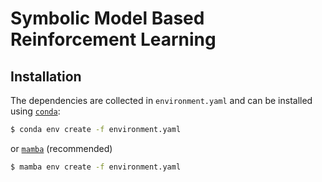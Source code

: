 # Symbolic Model Based Reinforcement Learning


## Installation
The dependencies are collected in `environment.yaml` and can be installed using [`conda`]("https://conda.io/projects/conda/en/latest/index.html"):
```bash
$ conda env create -f environment.yaml
```

or [`mamba`]("https://github.com/mamba-org/mamba") (recommended)

```bash
$ mamba env create -f environment.yaml
```